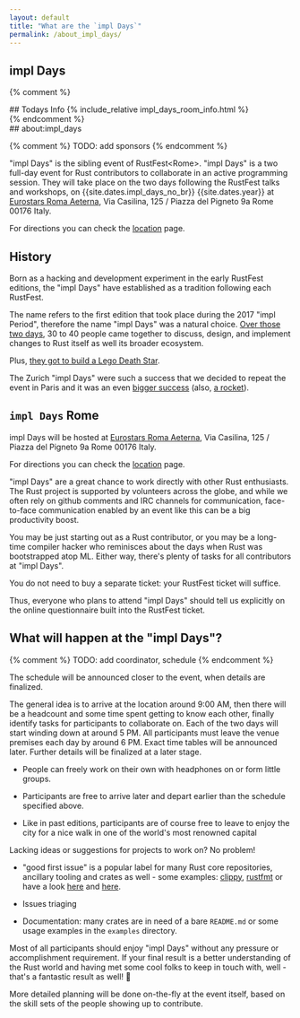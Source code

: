 ```yaml
---
layout: default
title: "What are the `impl Days`"
permalink: /about_impl_days/
---
```


<div class="backdrop" style="background: url(/assets/rome/the-city.jpg) 50% 40%; padding: 0; margin-bottom: 1em;">
  <div class="popout">
    <section>
      <h1>impl Days</h1>
    </section>
  </div>
</div>

{% comment %}
<section markdown="1">
## Todays Info
{% include_relative impl_days_room_info.html %}
</section>
{% endcomment %}

<section markdown="1">
## about:impl_days

{% comment %}
TODO: add sponsors
{% endcomment %}

"impl Days" is the sibling event of RustFest&lt;Rome&gt;. "impl Days" is a two full-day event for Rust contributors to
collaborate in an active programming session. They will take place on the two days following the RustFest talks and
workshops, on {{site.dates.impl_days_no_br}} {{site.dates.year}} at [Eurostars Roma Aeterna](https://www.eurostarshotels.co.uk/eurostars-roma-aeterna.html), Via Casilina, 125 / Piazza del Pigneto 9a Rome 00176 Italy.

For directions you can check the [location](/location#impl-days-nov-26th-and-27th-2018) page.

## History

Born as a hacking and development experiment in the early RustFest editions, the "impl Days" have established as a
tradition following each RustFest.

The name refers to the first edition that took place during the 2017 "impl Period", therefore the name "impl Days" was a
natural choice. <a href="https://internals.rust-lang.org/t/the-impl-period-newsletter-2/6034">Over those two days</a>,
30 to 40 people came together to discuss, design, and implement changes to Rust itself as well its broader ecosystem.

Plus, <a href="https://botbot.me/mozilla/rust-internals/2017-10-02/?msg=91818378&page=2">they got to build a Lego Death
Star</a>.

The Zurich "impl Days" were such a success that we decided to repeat the event in Paris and it was an even <a
href="https://twitter.com/MozillaParis/status/1001434063264272384" target="_blank">bigger success</a> (also, <a
href="https://twitter.com/simukis/status/1001122476011802626" target="_blank">a rocket</a>).

## `impl Days` Rome

impl Days will be hosted at [Eurostars Roma Aeterna](https://www.eurostarshotels.co.uk/eurostars-roma-aeterna.html), Via Casilina, 125 / Piazza del Pigneto 9a Rome 00176 Italy.

For directions you can check the [location](/location#impl-days-nov-26th-and-27th-2018) page.


"impl Days" are a great chance to work directly with other Rust enthusiasts. The Rust project is supported by volunteers
across the globe, and while we often rely on github comments and IRC channels for communication, face-to-face
communication enabled by an event like this can be a big productivity boost.

You may be just starting out as a Rust contributor, or you may be a long-time compiler hacker who reminisces about the
days when Rust was bootstrapped atop ML. Either way, there's plenty of tasks for all contributors at "impl Days".

You do not need to buy a separate ticket: your RustFest ticket will suffice.

Thus, everyone who plans to attend "impl Days" should tell us explicitly on the online questionnaire built into the
RustFest ticket.

## What will happen at the "impl Days"?

{% comment %}
TODO: add coordinator, schedule
{% endcomment %}

The schedule will be announced closer to the event, when details are finalized.

The general idea is to arrive at the location around 9:00 AM, then there will be a headcount and some time spent getting
to know each other, finally identify tasks for participants to collaborate on.  Each of the two days will start
winding down at around 5 PM. All participants must leave the venue premises each day by around 6 PM. Exact time tables
will be announced later. Further details will be finalized at a later stage.

* People can freely work on their own with headphones on or form little groups.

* Participants are free to arrive later and depart earlier than the schedule specified above.

* Like in past editions, participants are of course free to leave to enjoy the city for a nice walk in one of the world's most renowned capital

Lacking ideas or suggestions for projects to work on? No problem!

* "good first issue" is a popular label for many Rust core repositories, ancillary tooling and crates as well - some examples: [clippy](https://github.com/rust-lang-nursery/rust-clippy/issues?q=is%3Aopen+is%3Aissue+label%3A%22good+first+issue%22), [rustfmt](https://github.com/rust-lang-nursery/rustfmt/issues?q=is%3Aopen+is%3Aissue+label%3Agood-first-issue) or have a look [here](https://www.rustaceans.org/findwork/starters) and [here](https://github.com/RustBeginners/please/issues).

* Issues triaging

* Documentation: many crates are in need of a bare `README.md` or some usage examples in the `examples` directory.

Most of all participants should enjoy "impl Days" without any pressure or accomplishment requirement. If your final result is a better understanding of the Rust world and having met some cool folks to keep in touch with, well - that's a fantastic result as well! 🎊

More detailed planning will be done on-the-fly at the event itself, based on the skill sets of the people showing
up to contribute.

</section>
